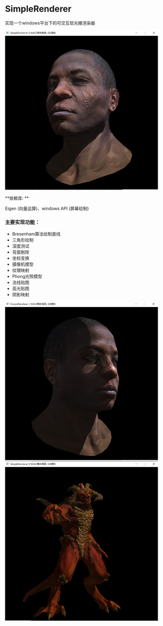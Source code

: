 # SimpleRenderer

实现一个windows平台下的可交互软光栅渲染器



<img src="images/african_head1.png" alt="african_head" style="zoom:80%;" />



**依赖库: **

Eigen (向量运算)、windows API (屏幕绘制)

### 主要实现功能：

* Bresenham算法绘制直线
* 三角形绘制
* 深度测试
* 背面剔除
* 坐标变换
* 摄像机模型
* 纹理映射
* Phong光照模型
* 法线贴图
* 高光贴图
* 阴影映射



<img src="images/african_head2.png" alt="african_head" style="zoom:80%;" />



<img src="images/diablo3_pose.png" alt="diablo3_pose" style="zoom:80%;" />
